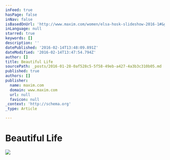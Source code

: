 ```yaml
---
inFeed: true
hasPage: false
inNav: false
isBasedOnUrl: 'http://www.maxim.com/women/elsa-hosk-slideshow-2016-1#&gid=ci01e39637b001efe2&pid=0216-mx-ft_elsa07jpg'
inLanguage: null
starred: true
keywords: []
description: ''
datePublished: '2016-02-14T13:48:09.891Z'
dateModified: '2016-02-14T13:47:54.794Z'
author: []
title: Beautiful Life
sourcePath: _posts/2016-01-28-0af528c5-5f58-49eb-a427-4a3b3c310b05.md
published: true
authors: []
publisher:
  name: maxim.com
  domain: www.maxim.com
  url: null
  favicon: null
_context: 'http://schema.org'
_type: Article

---
```

# Beautiful Life
![](http://a4.files.maxim.com/image/upload/c_limit,cs_srgb,dpr_2.0,h_2500,q_40,w_2500/MTM2MTE3NTQzMTY0MjQzOTM4.jpg)